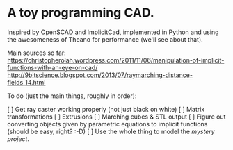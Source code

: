 A toy programming CAD.
======================

Inspired by OpenSCAD and ImplicitCad, implemented in Python and using the awesomeness of Theano for performance (we'll see about that).

Main sources so far:
https://christopherolah.wordpress.com/2011/11/06/manipulation-of-implicit-functions-with-an-eye-on-cad/
http://9bitscience.blogspot.com/2013/07/raymarching-distance-fields_14.html

To do (just the main things, roughly in order):

[ ] Get ray caster working properly (not just black on white)
[ ] Matrix transformations
[ ] Extrusions
[ ] Marching cubes & STL output
[ ] Figure out converting objects given by parametric equations to implicit functions (should be easy, right? :-D)
[ ] Use the whole thing to model the _mystery project_.
